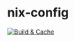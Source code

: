 # nix-config

[![Build & Cache](https://github.com/dliberalesso/nix-config/actions/workflows/build_and_cache.yml/badge.svg)](https://github.com/dliberalesso/nix-config/actions/workflows/build_and_cache.yml)
